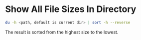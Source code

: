 # Show All File Sizes In Directory
``` sh
du -h <path, default is current dir> | sort -h --reverse
```

The result is sorted from the highest size to the lowest.

